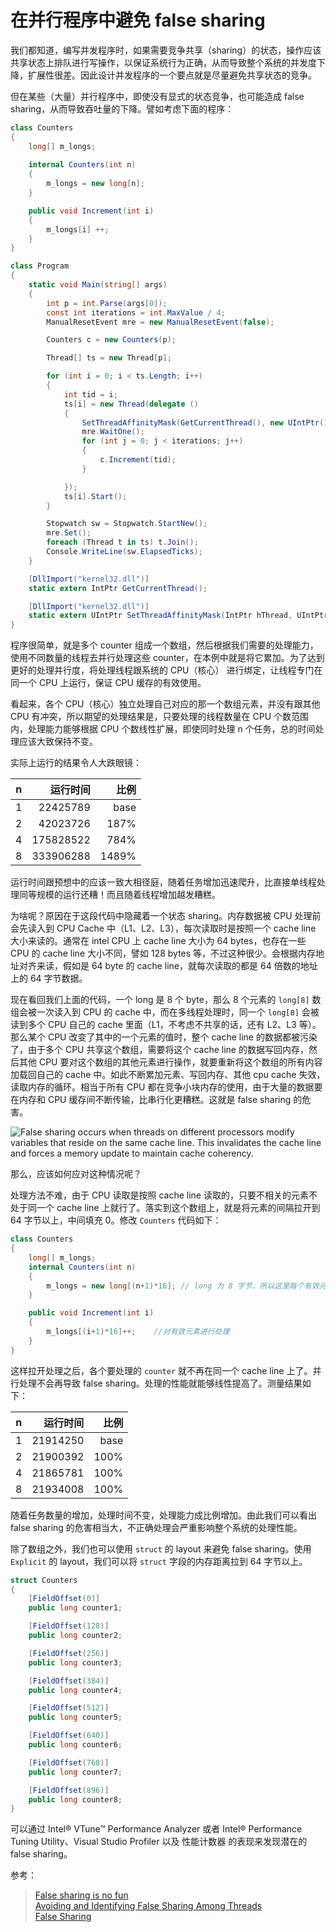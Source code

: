 # 在并行程序中避免 false sharing

我们都知道，编写并发程序时，如果需要竞争共享（sharing）的状态，操作应该共享状态上排队进行写操作，以保证系统行为正确，从而导致整个系统的并发度下降，扩展性很差。因此设计并发程序的一个要点就是尽量避免共享状态的竞争。

但在某些（大量）并行程序中，即使没有显式的状态竞争，也可能造成 false sharing，从而导致吞吐量的下降。譬如考虑下面的程序：

```cs
class Counters
{
    long[] m_longs;
    
    internal Counters(int n)
    {
        m_longs = new long[n];
    }

    public void Increment(int i)
    {
        m_longs[i] ++;
    }
}

class Program
{
    static void Main(string[] args)
    {
        int p = int.Parse(args[0]);
        const int iterations = int.MaxValue / 4;
        ManualResetEvent mre = new ManualResetEvent(false);

        Counters c = new Counters(p);

        Thread[] ts = new Thread[p];

        for (int i = 0; i < ts.Length; i++)
        {
            int tid = i;
            ts[i] = new Thread(delegate ()
            {
                SetThreadAffinityMask(GetCurrentThread(), new UIntPtr(1u << tid));
                mre.WaitOne();
                for (int j = 0; j < iterations; j++)
                {
                    c.Increment(tid);
                }

            });
            ts[i].Start();
        }

        Stopwatch sw = Stopwatch.StartNew();
        mre.Set();
        foreach (Thread t in ts) t.Join();
        Console.WriteLine(sw.ElapsedTicks);
    }

    [DllImport("kernel32.dll")]
    static extern IntPtr GetCurrentThread();

    [DllImport("kernel32.dll")]
    static extern UIntPtr SetThreadAffinityMask(IntPtr hThread, UIntPtr dwThreadAffinityMask);
}
```

程序很简单，就是多个 counter 组成一个数组，然后根据我们需要的处理能力，使用不同数量的线程去并行处理这些 counter，在本例中就是将它累加。为了达到更好的处理并行度，将处理线程跟系统的 CPU（核心） 进行绑定，让线程专门在同一个 CPU 上运行，保证 CPU 缓存的有效使用。

看起来，各个 CPU（核心）独立处理自己对应的那一个数组元素，并没有跟其他 CPU 有冲突，所以期望的处理结果是，只要处理的线程数量在 CPU 个数范围内，处理能力能够根据 CPU 个数线性扩展，即使同时处理 n 个任务，总的时间处理应该大致保持不变。

实际上运行的结果令人大跌眼镜：

|n|运行时间|比例|
|--|---:|---:|
|1|22425789|base|
|2|42023726|187%|
|4|175828522|784%|
|8|333906288|1489%|

运行时间跟预想中的应该一致大相径庭，随着任务增加迅速爬升，比直接单线程处理同等规模的运行还糟！而且随着线程增加越发糟糕。

为啥呢？原因在于这段代码中隐藏着一个状态 sharing。内存数据被 CPU 处理前会先读入到 CPU Cache 中（L1、L2、L3），每次读取时是按照一个 cache line 大小来读的。通常在 intel CPU 上 cache line 大小为 64 bytes，也存在一些 CPU 的 cache line 大小不同，譬如 128 bytes 等，不过这种很少。会根据内存地址对齐来读，假如是 64 byte 的 cache line，就每次读取的都是 64 倍数的地址上的 64 字节数据。

现在看回我们上面的代码，一个 long 是 8 个 byte，那么 8 个元素的 `long[8]` 数组会被一次读入到 CPU 的 cache 中，而在多线程处理时，同一个 `long[8]` 会被读到多个 CPU 自己的 cache 里面（L1，不考虑不共享的话，还有 L2、L3 等）。那么某个 CPU 改变了其中的一个元素的值时，整个 cache line 的数据都被污染了，由于多个 CPU 共享这个数组，需要将这个 cache line 的数据写回内存，然后其他 CPU 要对这个数组的其他元素进行操作，就要重新将这个数组的所有内容加载回自己的 cache 中。如此不断累加元素、写回内存、其他 cpu cache 失效，读取内存的循环。相当于所有 CPU 都在竞争小块内存的使用，由于大量的数据要在内存和 CPU 缓存间不断传输，比串行化更糟糕。这就是 false sharing 的危害。

![False sharing occurs when threads on different processors modify variables that reside on the same cache line. This invalidates the cache line and forces a memory update to maintain cache coherency.](https://software.intel.com/sites/default/files/m/d/4/1/d/8/5-4-figure-1.gif)

那么，应该如何应对这种情况呢？

处理方法不难，由于 CPU 读取是按照 cache line 读取的，只要不相关的元素不处于同一个 cache line 上就行了。落实到这个数组上，就是将元素的间隔拉开到 64 字节以上，中间填充 0。修改 `Counters` 代码如下：

```cs
class Counters
{
    long[] m_longs;
    internal Counters(int n)
    {
        m_longs = new long[(n+1)*16]; // long 为 8 字节，所以这里每个有效元素的距离拉开到 8 * 16 = 128 个字节
    }

    public void Increment(int i)
    {
        m_longs[(i+1)*16]++;    //对有效元素进行处理
    }
}
```

这样拉开处理之后，各个要处理的 `counter` 就不再在同一个 cache line 上了。并行处理不会再导致 false sharing。处理的性能就能够线性提高了。测量结果如下：

|n|运行时间|比例|
|--|---:|---:|
|1|21914250|base|
|2|21900392|100%|
|4|21865781|100%|
|8|21934008|100%|

随着任务数量的增加，处理时间不变，处理能力成比例增加。由此我们可以看出 false sharing 的危害相当大，不正确处理会严重影响整个系统的处理性能。

除了数组之外，我们也可以使用 `struct` 的 layout 来避免 false sharing。使用 `Explicit` 的 layout，我们可以将 `struct` 字段的内存距离拉到 64 字节以上。

```cs
struct Counters
{
    [FieldOffset(0)]
    public long counter1;

    [FieldOffset(128)]
    public long counter2;

    [FieldOffset(256)]
    public long counter3;

    [FieldOffset(384)]
    public long counter4;

    [FieldOffset(512)]
    public long counter5;

    [FieldOffset(640)]
    public long counter6;

    [FieldOffset(768)]
    public long counter7;

    [FieldOffset(896)]
    public long counter8;
}
```

可以通过  Intel® VTune™ Performance Analyzer 或者 Intel® Performance Tuning Utility、Visual Studio Profiler 以及 性能计数器 的表现来发现潜在的 false sharing。

参考： 
> [False sharing is no fun](http://joeduffyblog.com/2009/10/19/false-sharing-is-no-fun/)  
> [Avoiding and Identifying False Sharing Among Threads](https://software.intel.com/en-us/articles/avoiding-and-identifying-false-sharing-among-threads)  
> [False Sharing](https://msdn.microsoft.com/magazine/cc872851.aspx)